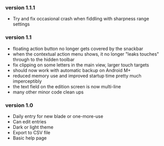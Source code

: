 <body class="@THEME@">

### version 1.1.1
* Try and fix occasional crash when fiddling with sharpness range settings

### version 1.1
* floating action button no longer gets covered by the snackbar
* when the contextual action menu shows, it no longer "leaks touches" through to the hidden toolbar
* fix clipping on some letters in the main view, larger touch targets
* should now work with automatic backup on Android M+
* reduced memory use and improved startup time pretty much imperceptibly
* the text field on the edition screen is now multi-line
* many other minor code clean ups

### version 1.0

* Daily entry for new blade or one-more-use
* Can edit entries
* Dark or light theme
* Export to CSV file
* Basic help page

<style>
body.dark {
    font-family: sans-serif;
    background-color: #616161;
    color: #ffffff;
}
body.light {
    font-family: sans-serif;
}
</style>
